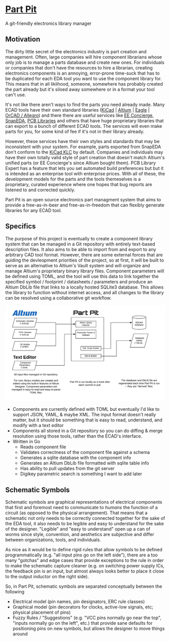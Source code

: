 # [Part Pit](https://github.com/swedishhat/part-pit)
A git-friendly electronics library manager

## Motivation
The dirty little secret of the electronics industry is part creation and management. Often, large companies will hire component librarians whose only job is to manage a parts database and create new ones. For individuals or companies that don't have the resources to hire a librarian, creating electronics components is an annoying, error-prone time-suck that has to be duplicated for each EDA tool you want to use the component library for. This means that in all liklihood, someone, somewhere has probably created the part already but it's siloed away somewhere or in a format your tool can't use.

It's not like there aren't ways to find the parts you need already made. Many ECAD tools have their own standard libraries ([KiCad](https://kicad.github.io/) | [Altium](https://designcontent.live.altium.com/) | [Eagle](http://eagle.autodesk.com/eagle/libraries) | [OrCAD / Allegro](https://www.orcad.com/resources/orcad-downloads)) and there there are useful services like [EE Concierge](https://eeconcierge.com/), [SnapEDA](https://www.snapeda.com), [PCB Libraries](https://www.pcblibraries.com/) and others that have huge proprietary libraries that can export to a bunch of different ECAD tools. The services will even make parts for you, for some kind of fee if it's not in their library already. 

However, these services have their own styles and standards that may be inconsistent with your system. For example, parts exported from SnapEDA don't conform to the [KiCad KLC](http://kicad-pcb.org/libraries/klc/) by default. Companies and individuals may have their own totally valid style of part creation that doesn't match Altium's unified parts (or EE Concierge's since Altium bought them). PCB Library Expert has a feature that lets you set automated build preferences but but it is intended as an enterprise tool with enterprise prices. With all of these, the development models for the parts and the tools themeselves is a proprietary, curated experience where one hopes that bug reports are listened to and corrected quickly.

Part Pit is an open source electronics part managment system that aims to provide a free-as-in-beer and free-as-in-freedom that can flexibly generate libraries for any ECAD tool.

## Specifics
The purpose of this project is eventually to create a component library system that can be managed in a Git repository with entirely text-based description files. It also aims to be able to import from and export to any arbitrary CAD tool format. However, there are some external forces that are guiding the devleopment priorities of the project, so at first, it will be built to serve as an alternative to Altium's Vault system and will organize and manage Altium's proprietary binary library files. Component parameters will be defined using TOML, and the tool will use this data to link together the specified symbol / footprint / datasheets / parameters and produce an Altium DbLib file that links to a locally hosted SQLite3 database. This allows the library to function without internet access, and all changes to the library can be resolved using a collaborative git workflow.

![Phase 1](assets/pp-phase-1.png?raw=true)

* Components are currently defined with TOML but eventually I'd like to support JSON, YAML, & maybe XML. The input format doesn't really matter, but it should be something that is easy to read, understand, and modify with a text editor
* Components all stored in a Git repository so you can do diffing & merge resolution using those tools, rather than the ECAD's interface. 
* Written in Go
  * Reads component file
  * Validates correctness of the component file against a schema
  * Generates a sqlite database with the component info
  * Generates an Altium DbLib file formatted with sqlite table info
  * Has ability to pull updates from the git server
  * Digikey parametric search is something I want to add later

## Schematic Symbols
Schematic symbols are graphical representations of electrical components that first and foremost need to communicate to _humans_ the function of a circuit (as opposed to the physical arrangement). That means that a schematic not only needs to be correctly connected together for the sake of the EDA tool, it also needs to be legible and easy to understand for the sake of the designer. "Legible" and "easy to understand" open up a can of worms since style, convention, and aesthetics are subjective and differ between organizations, tools, and individuals. 

As nice as it would be to define rigid rules that allow symbols to be defined programmatically (e.g. "all input pins go on the left side"), there are a too many "gotchas" and edge cases that provide exceptions to the rule in order to make the schematic capture cleaner (e.g. on switching power supply ICs, the feedback pin is an input, but almost always looks better to place it close to the output inductor on the right side).

So, in Part Pit, schematic symbols are separated conceptually between the following 
* Electrical model (pin names, pin designators, ERC rule classes)
* Graphical model (pin decorators for clocks, active-low signals, etc; physical placement of pins)
* Fuzzy Rules / "Suggestions" (e.g. "VCC pins normally go near the top", "inputs normally go on the left", etc.) that provide sane defaults for positioning pins on new symbols, but allows the designer to move things around 
